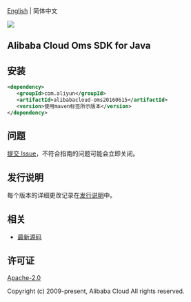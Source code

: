 [English](README.md) | 简体中文

![](https://aliyunsdk-pages.alicdn.com/icons/AlibabaCloud.svg)

## Alibaba Cloud Oms SDK for Java

## 安装

```xml
<dependency>
   <groupId>com.aliyun</groupId>
   <artifactId>alibabacloud-oms20160615</artifactId>
   <version>使用maven标签所示版本</version>
</dependency>
```

## 问题

[提交 Issue](https://github.com/aliyun/alibabacloud-java-async-sdk/issues/new)，不符合指南的问题可能会立即关闭。

## 发行说明

每个版本的详细更改记录在[发行说明](./ChangeLog.txt)中。

## 相关

- [最新源码](https://github.com/aliyun/alibabacloud-async-java-sdk/)

## 许可证

[Apache-2.0](http://www.apache.org/licenses/LICENSE-2.0)

Copyright (c) 2009-present, Alibaba Cloud All rights reserved.
